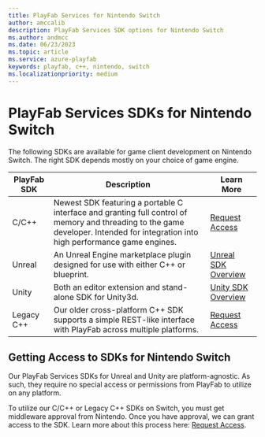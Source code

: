```yaml
---
title: PlayFab Services for Nintendo Switch
author: amccalib
description: PlayFab Services SDK options for Nintendo Switch
ms.author: andmcc
ms.date: 06/23/2023
ms.topic: article
ms.service: azure-playfab
keywords: playfab, c++, nintendo, switch
ms.localizationpriority: medium
---
```


# PlayFab Services SDKs for Nintendo Switch

The following SDKs are available for game client development on Nintendo Switch. The right SDK depends mostly on your choice of game engine.

| PlayFab SDK    | Description | Learn More |
|----------------|-------------|------------|
| C/C++          | Newest SDK featuring a portable C interface and granting full control of memory and threading to the game developer. Intended for integration into high performance game engines. | [Request Access](../../features/multiplayer/networking/request-access-for-sdks-samples.md) |
| Unreal         | An Unreal Engine marketplace plugin designed for use with either C++ or blueprint. | [Unreal SDK Overview](../unreal/index.md) |
| Unity          | Both an editor extension and stand-alone SDK for Unity3d. | [Unity SDK Overview](../unity3d/index.md) |
| Legacy C++     | Our older cross-platform C++ SDK supports a simple REST-like interface with PlayFab across multiple platforms. | [Request Access](../../features/multiplayer/networking/request-access-for-sdks-samples.md) |

## Getting Access to SDKs for Nintendo Switch

Our PlayFab Services SDKs for Unreal and Unity are platform-agnostic. As such, they require no special access or permissions from PlayFab to utilize on any platform.

To utilize our C/C++ or Legacy C++ SDKs on Switch, you must get middleware approval from Nintendo. Once you have approval, we can grant access to the SDK. Learn more about this process here: [Request Access](../../features/multiplayer/networking/request-access-for-sdks-samples.md).
